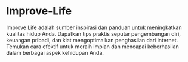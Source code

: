 # Improve-Life
Improve Life adalah sumber inspirasi dan panduan untuk meningkatkan kualitas hidup Anda. Dapatkan tips praktis seputar pengembangan diri, keuangan pribadi, dan kiat mengoptimalkan penghasilan dari internet. Temukan cara efektif untuk meraih impian dan mencapai keberhasilan dalam berbagai aspek kehidupan Anda.
